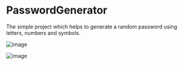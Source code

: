# PasswordGenerator

The simple project which helps to generate a random password using letters, numbers and symbols.

![image](https://user-images.githubusercontent.com/54476598/235315805-ab5388cb-f080-4dde-b8f6-51fc4eb1206d.png)


![image](https://user-images.githubusercontent.com/54476598/235315819-4f5566d3-0650-4971-9105-c6176a76de3c.png)
